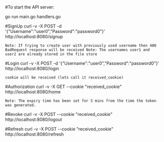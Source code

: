 #To start the API server:

  go run main.go handlers.go

#SignUp
    curl -v -X POST -d '{"Username":"user0","Password":"password0"}' http://localhost:8080/signup

    Note: If trying to create user with previously used username then 400 BadRequest response will be received Note: The usernames user1 and user2 are already stored in the file store

#Login
    curl -v -X POST -d '{"Username":"user0","Password":"password0"}' http://localhost:8080/login

    cookie will be received (lets call it received_cookie)

#Authorization
    curl -v -X GET --cookie "received_cookie" http://localhost:8080/home

    Note: The expiry time has been set for 5 mins from the time the token was generated.

#Revoke
    curl -v -X POST --cookie "received_cookie" http://localhost:8080/logout

#Refresh
    curl -v -X POST --cookie "received_cookie" http://localhost:8080/refresh
